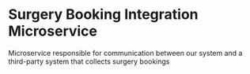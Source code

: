 # Surgery Booking Integration Microservice

Microservice responsible for communication between our system and a third-party system that collects surgery bookings
